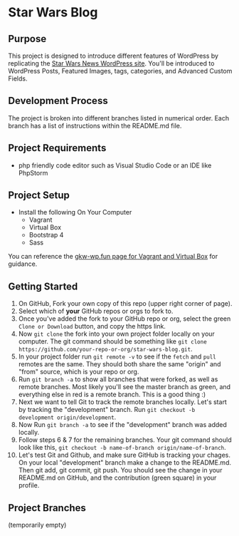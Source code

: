 # Star Wars Blog

## Purpose
This project is designed to introduce different features of WordPress by replicating the [Star Wars News WordPress site](https://starwars.com/news). You'll be introduced to WordPress Posts, Featured Images, tags, categories, and Advanced Custom Fields.

## Development Process
The project is broken into different branches listed in numerical order. Each branch has a list of instructions within the README.md file. 

## Project Requirements
- php friendly code editor such as Visual Studio Code or an IDE like PhpStorm

## Project Setup
- Install the following On Your Computer
  - Vagrant
  - Virtual Box
  - Bootstrap 4
  - Sass

You can reference the [gkw-wp.fun page for Vagrant and Virtual Box](http://gkw-wp.fun/course-topic/vagrant/) for guidance.

## Getting Started
1. On GitHub, Fork your own copy of this repo (upper right corner of page).
2. Select which of **your** GitHub repos or orgs to fork to.
3. Once you've added the fork to your GitHub repo or org, select the green `Clone or Download` button, and copy the https link. 
4. Now `git clone` the fork into your own project folder locally on your computer. The git command should be something like `git clone https://github.com/your-repo-or-org/star-wars-blog.git`.
5. In your project folder run `git remote -v` to see if the `fetch` and `pull` remotes are the same. They should both share the same "origin" and "from" source, which is your repo or org.
5. Run `git branch -a` to show all branches that were forked, as well as remote branches. Most likely you'll see the master branch as green, and everything else in red is a remote branch. This is a good thing :)
6. Next we want to tell Git to track the remote branches locally. Let's start by tracking the "development" branch. Run `git checkout -b development origin/development`.
7. Now Run `git branch -a` to see if the "development" branch was added locally.
8. Follow steps 6 & 7 for the remaining branches. Your git command should look like this, `git checkout -b name-of-branch origin/name-of-branch`.
9. Let's test Git and Github, and make sure GitHub is tracking your chages. On your local "development" branch make a change to the README.md. Then git add, git commit, git push. You should see the change in your README.md on GitHub, and the contribution (green square) in your profile. 

## Project Branches
(temporarily empty)